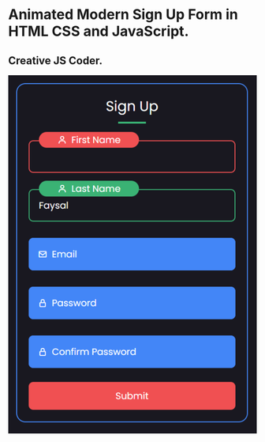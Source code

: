 # Animated Modern Sign Up Form in HTML CSS and JavaScript.

## Creative JS Coder.

<img src="./Image/Signup form.PNG">